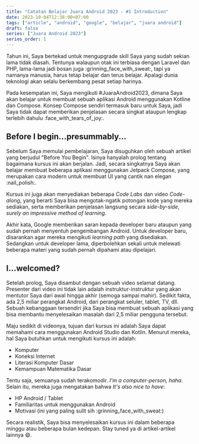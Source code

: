 ```yaml
---
title: "Catatan Belajar Juara Android 2023 - #1 Introduction"
date: 2023-10-04T12:38:00+07:00
tags: ["article", "android", "google", "belajar", "juara android"]
draft: false
series: ["Juara Android 2023"]
series_order: 1
---
```


Tahun ini, Saya bertekad untuk mengupgrade skill Saya yang sudah sekian lama tidak diasah. Tentunya walaupun otak ini terbiasa dengan Laravel dan PHP, lama-lama jadi bosan juga :grinning_face_with_sweat:, tapi ya namanya manusia, harus tetap belajar dan terus belajar. Apalagi dunia teknologi akan selalu berkembang pesat setiap harinya.

Pada kesempatan ini, Saya mengikuti #JuaraAndroid2023, dimana Saya akan belajar untuk membuat sebuah aplikasi Android menggunakan Kotline dan Compose. Konsep Compose sendiri termasuk baru untuk Saya, jadi Saya tidak dapat memberikan penjelasan secara singkat ataupun lengkap terlebih dahulu :face_with_tears_of_joy:.


## Before I begin...presummably...

Sebelum Saya memulai pembelajaran, Saya disuguhkan oleh sebuah artikel yang berjudul "Before You Begin". Isinya hanyalah prolog tentang bagaimana kursus ini akan berjalan. Jadi, secara singkatnya Saya akan belajar membuat beberapa aplikasi menggunakan Jetpack Compose, yang merupakan cara modern untuk membuat UI yang cantik nan elegan :nail_polish:.

Kursus ini juga akan menyediakan beberapa *Code Labs* dan video *Code-along*, yang berarti Saya bisa mengotak-ngatik potongan kode yang mereka sediakan, serta memberikan penjelasan langsung secara *side-by-side*, *surely an impressive method of learning*.

Akhir kata, Google memberikan saran kepada developer baru ataupun yang sudah pernah menyentuh pengembangan Android. Untuk developer baru, disarankan agar mereka mengikuti *learning path* yang disediakan. Sedangkan untuk developer lama, diperbolehkan sekali untuk melewati beberapa materi yang sudah pernah dipahami atau dipelajari.


## I...welcomed?

Setelah prolog, Saya disambut dengan sebuah video selamat datang. Presenter dari video ini tidak lain adalah instruktur-instruktur yang akan mentutor Saya dari awal hingga akhir (semoga sampai mahir). Sedikit fakta, ada 2,5 miliar perangkat Android, dari perangkat seluler, tablet, TV, dll. Sebuah kebanggaan tersendiri jika Saya bisa membuat sebuah aplikasi yang bisa membantu menyelesaikan masalah dari 2,5 miliar pengguna tersebut.

Maju sedikit di videonya, tujuan dari kursus ini adalah Saya dapat memahami cara menggunakan Android Studio dan Kotlin. Menurut mereka, hal Saya butuhkan untuk mengikuti kursus ini adalah:
- Komputer
- Koneksi Internet
- Literasi Komputer Dasar
- Kemampuan Matematika Dasar

Tentu saja, semuanya sudah terakomodir. *I'm a computer-person, haha*. Selain itu, mereka juga mengatakan bahwa *It's also nice to have*:
- HP Android / Tablet
- Familiaritas untuk menggunakan Android
- Motivasi (ini yang paling sulit sih :grinning_face_with_sweat:)

Secara realistik, Saya bisa menyelesaikan kursus ini dalam beberapa minggu atau beberapa bulan kedepan. Stay tuned ya di artikel-artikel lainnya :smile:.